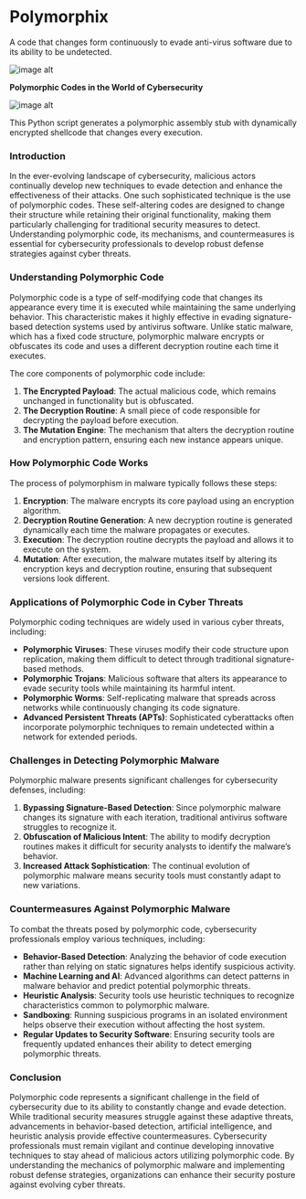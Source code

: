 # Polymorphix
A code that changes form continuously to evade anti-virus software due to its ability to be undetected.


![image alt](https://github.com/LimoJK/Polymorphism/blob/f37ad1cfd2e71a0bae1bf815b0cbf9eb7fce75c1/Screenshot%202025-01-20%20180427.png)


**Polymorphic Codes in the World of Cybersecurity**

![image alt](https://github.com/LimoJK/Polymorphism/blob/27b8ab6344af26f0a7e318ee8114220b41a15c03/Screenshot%202025-02-10%20004629.png)


This Python script generates a polymorphic assembly stub with dynamically encrypted shellcode that changes every execution.



### Introduction
In the ever-evolving landscape of cybersecurity, malicious actors continually develop new techniques to evade detection and enhance the effectiveness of their attacks. One such sophisticated technique is the use of polymorphic codes. These self-altering codes are designed to change their structure while retaining their original functionality, making them particularly challenging for traditional security measures to detect. Understanding polymorphic code, its mechanisms, and countermeasures is essential for cybersecurity professionals to develop robust defense strategies against cyber threats.

### Understanding Polymorphic Code
Polymorphic code is a type of self-modifying code that changes its appearance every time it is executed while maintaining the same underlying behavior. This characteristic makes it highly effective in evading signature-based detection systems used by antivirus software. Unlike static malware, which has a fixed code structure, polymorphic malware encrypts or obfuscates its code and uses a different decryption routine each time it executes.

The core components of polymorphic code include:
1. **The Encrypted Payload**: The actual malicious code, which remains unchanged in functionality but is obfuscated.
2. **The Decryption Routine**: A small piece of code responsible for decrypting the payload before execution.
3. **The Mutation Engine**: The mechanism that alters the decryption routine and encryption pattern, ensuring each new instance appears unique.

### How Polymorphic Code Works
The process of polymorphism in malware typically follows these steps:
1. **Encryption**: The malware encrypts its core payload using an encryption algorithm.
2. **Decryption Routine Generation**: A new decryption routine is generated dynamically each time the malware propagates or executes.
3. **Execution**: The decryption routine decrypts the payload and allows it to execute on the system.
4. **Mutation**: After execution, the malware mutates itself by altering its encryption keys and decryption routine, ensuring that subsequent versions look different.

### Applications of Polymorphic Code in Cyber Threats
Polymorphic coding techniques are widely used in various cyber threats, including:
- **Polymorphic Viruses**: These viruses modify their code structure upon replication, making them difficult to detect through traditional signature-based methods.
- **Polymorphic Trojans**: Malicious software that alters its appearance to evade security tools while maintaining its harmful intent.
- **Polymorphic Worms**: Self-replicating malware that spreads across networks while continuously changing its code signature.
- **Advanced Persistent Threats (APTs)**: Sophisticated cyberattacks often incorporate polymorphic techniques to remain undetected within a network for extended periods.

### Challenges in Detecting Polymorphic Malware
Polymorphic malware presents significant challenges for cybersecurity defenses, including:
1. **Bypassing Signature-Based Detection**: Since polymorphic malware changes its signature with each iteration, traditional antivirus software struggles to recognize it.
2. **Obfuscation of Malicious Intent**: The ability to modify decryption routines makes it difficult for security analysts to identify the malware’s behavior.
3. **Increased Attack Sophistication**: The continual evolution of polymorphic malware means security tools must constantly adapt to new variations.

### Countermeasures Against Polymorphic Malware
To combat the threats posed by polymorphic code, cybersecurity professionals employ various techniques, including:
- **Behavior-Based Detection**: Analyzing the behavior of code execution rather than relying on static signatures helps identify suspicious activity.
- **Machine Learning and AI**: Advanced algorithms can detect patterns in malware behavior and predict potential polymorphic threats.
- **Heuristic Analysis**: Security tools use heuristic techniques to recognize characteristics common to polymorphic malware.
- **Sandboxing**: Running suspicious programs in an isolated environment helps observe their execution without affecting the host system.
- **Regular Updates to Security Software**: Ensuring security tools are frequently updated enhances their ability to detect emerging polymorphic threats.

### Conclusion
Polymorphic code represents a significant challenge in the field of cybersecurity due to its ability to constantly change and evade detection. While traditional security measures struggle against these adaptive threats, advancements in behavior-based detection, artificial intelligence, and heuristic analysis provide effective countermeasures. Cybersecurity professionals must remain vigilant and continue developing innovative techniques to stay ahead of malicious actors utilizing polymorphic code. By understanding the mechanics of polymorphic malware and implementing robust defense strategies, organizations can enhance their security posture against evolving cyber threats.


